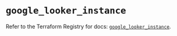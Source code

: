 # `google_looker_instance`

Refer to the Terraform Registry for docs: [`google_looker_instance`](https://registry.terraform.io/providers/hashicorp/google/6.33.0/docs/resources/looker_instance).
